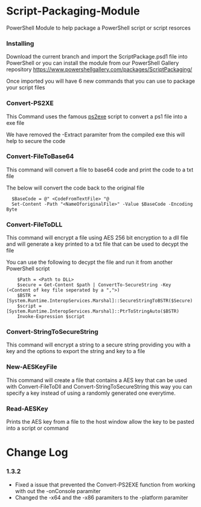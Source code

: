 # Script-Packaging-Module
PowerShell Module to help package a PowerShell script or script resorces 

### Installing
Download the current branch and import the ScriptPackage.psd1 file into PowerShell
or you can install the module from our PowerShell Gallery repository
https://www.powershellgallery.com/packages/ScriptPackaging/

Once imported you will have 6 new commands that you can use to package your script files 

### Convert-PS2XE

This Command uses the famous [ps2exe](https://gallery.technet.microsoft.com/scriptcenter/PS2EXE-GUI-Convert-e7cb69d5) script 
to convert a ps1 file into a exe file

We have removed the -Extract paramiter from the compiled exe this will help to secure the code

### Convert-FileToBase64

This command will convert a file to base64 code and print the code to a txt file 

The below will convert the code back to the original file
```
  $BaseCode = @" <CodeFromTextFile> "@
  Set-Content -Path "<NameOforiginalFile>" -Value $BaseCode -Encoding Byte
```

### Convert-FileToDLL

This command will encrypt a file using AES 256 bit encryption to a dll file and will generate a key printed to a txt file that can be used to decypt the file

You can use the following to decypt the file and run it from another PowerShell script
```
    $Path = <Path to DLL>
    $secure = Get-Content $path | ConvertTo-SecureString -Key (<Content of key file seperated by a ",">)
    $BSTR = [System.Runtime.InteropServices.Marshal]::SecureStringToBSTR($Secure)
    $script = [System.Runtime.InteropServices.Marshal]::PtrToStringAuto($BSTR)
    Invoke-Expression $script
```
### Convert-StringToSecureString

This command will encrypt a string to a secure string providing you with a key and the options to export the string and key to a file

### New-AESKeyFile

This command will create a file that contains a AES key that can be used with Convert-FileToDll and Convert-StringToSecureString this way you can specify a key instead of using a randomly generated one everytime.

### Read-AESKey

Prints the AES key from a file to the host window allow the key to be pasted into a script or command

# Change Log

### 1.3.2 
- Fixed a issue that prevented the Convert-PS2EXE function from working with out the -onConsole paramiter
- Changed the -x64 and the -x86 paramiters to the -platform paramiter
